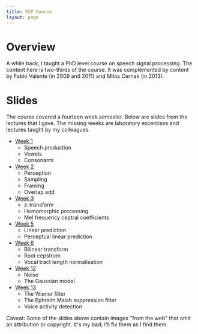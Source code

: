 ```yaml
---
title: SSP Course
layout: page
---
```


# Overview

A while back, I taught a PhD level course on speech signal processing.  The
content here is two-thirds of the course.  It was complemented by content by
Fabio Valente (in 2009 and 2011) and Milos Cernak (in 2013).

# Slides

The course covered a fourteen week semester.  Below are slides from the
lectures that I gave.  The missing weeks are laboratory excercises and lectures
taught by my colleagues.

* [Week 1](ssp-course/week1.pdf)
  * Speech production
  * Vowels
  * Consonants
* [Week 2](ssp-course/week2.pdf)
  * Perception
  * Sampling
  * Framing
  * Overlap add
* [Week 3](ssp-course/week3.pdf)
  * z-transform
  * Homomorphic processing
  * Mel frequency ceptral coefficients
* [Week 5](ssp-course/week5.pdf)
  * Linear prediction
  * Perceptual linear prediction
* [Week 6](ssp-course/week6.pdf)
  * Bilinear transform
  * Root cepstrum
  * Vocal tract length normalisation
* [Week 12](ssp-course/week12.pdf)
  * Noise
  * The Gaussian model
* [Week 13](ssp-course/week13.pdf)
  * The Wiener filter
  * The Ephraim Malah suppression filter
  * Voice activity detection

Caveat: Some of the slides above contain images "from the web" that omit an
attribution or copyright.  It's my bad; I'll fix them as I find them.

